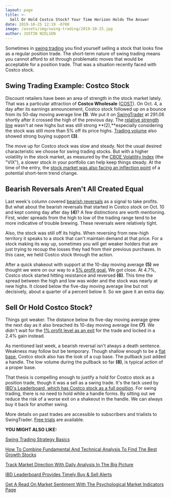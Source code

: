 ```yaml
---
layout: page
title: >-
  Sell Or Hold Costco Stock? Your Time Horizon Holds The Answer
date: 2019-10-25 12:19 -0700
image: /assets/img/swing-trading/2019-10-25.jpg
author: JUSTIN NIELSEN
---
```






Sometimes in [swing trading](https://www.investors.com/research/swing-trading/swing-trading-strategy-basics/) you find yourself selling a stock that looks fine as a regular position trade. The short-term nature of swing trading means you cannot afford to sit through problematic moves that would be acceptable for a position trade. That was a situation recently faced with Costco stock.




Swing Trading Example: Costco Stock
-----------------------------------


Discount retailers have been an area of strength in the stock market lately. That was a particular attraction of **Costco Wholesale** ([COST](https://research.investors.com/quote.aspx?symbol=COST)). On Oct. 4, a day after its earnings announcement, Costco stock followed up on a bounce from its 50-day moving average line **(1)**. We put it on [SwingTrader](http://shop.investors.com/offer/splashresponsive.aspx?id=SwingTrader&src=A011LPH) at 291.06 shortly after it crossed the high of the previous day. The [relative strength line](https://www.investors.com/how-to-invest/investors-corner/a-stock-breakout-specialty-tool-the-relative-strength-line/) wasn't at new highs but was still strong **(2),**especially considering the stock was still more than 5% off its price highs. [Trading volume](https://www.investors.com/research/swing-trading/volume-speaks-volumes-for-trades/) also showed strong buying support **(3)**.


The move up for Costco stock was slow and steady. Not the usual desired characteristic we choose for swing trading stocks. But with a higher volatility in the stock market, as measured by the [CBOE Volatility Index](https://www.investors.com/how-to-invest/investors-corner/how-the-vix-can-help-confirm-market-bottoms/) (the "VIX"), a slower stock in your portfolio can help keep things steady. At the time of the entry, the [stock market was also facing an inflection point](https://www.investors.com/research/swing-trading/stock-market-correction-or-new-rally/) of a potential short-term trend change.


Bearish Reversals Aren't All Created Equal
------------------------------------------


Last week's column covered [bearish reversals](https://www.investors.com/research/swing-trading/bearish-reversal-days-swing-trade/) as a signal to take profits. But what about the bearish reversals that started in Costco stock on Oct. 10 and kept coming day after day **(4)**? A few distinctions are worth mentioning. First, wider spreads from the high to low of the trading range tend to be more indicative of trouble brewing. These reversals were relatively tight.


Also, the stock was still off its highs. When reversing from new-high territory it speaks to a stock that can't maintain demand at that price. For a stock making its way up, sometimes you will get weaker holders that are just trying to recoup the losses they had from their previous purchases. In this case, we held Costco stock through the action.


After a quick shakeout with support at the 10-day moving average **(5)** we thought we were on our way to a [5% profit goal.](https://www.investors.com/research/swing-trading/swing-trade-stocks-take-profits-quickly/) We got close. At 4.7%, Costco stock started hitting resistance and reversed **(6)**. This time the spread between the high and low was wider and the stock was nearly at new highs. It closed below the five-day moving average line but not decisively, about a quarter of a percent below it. So we gave it an extra day.


Sell Or Hold Costco Stock?
--------------------------


Things got weaker. The distance below its five-day moving average grew the next day as it also breached its 10-day moving average line **(7)**. We didn't wait for the [1% profit level as an exit](https://www.investors.com/research/swing-trading/a-rule-to-prevent-good-trades-from-going-bad/) for the trade and locked in a 2.4% gain instead.


As mentioned last week, a bearish reversal isn't always a death sentence. Weakness may follow but be temporary. Though shallow enough to be a [flat base](https://www.investors.com/how-to-invest/investors-corner/flat-base-stock-dollar-tree-breakout/), Costco stock also has the look of a cup base. The pullback just added a handle. The low volume during the pullback so far **(8)**, is typical action of a proper base.


That thesis is compelling enough to justify a hold for Costco stock as a position trade, though it was a sell as a swing trade. It's the tack used by [IBD's Leaderboard, which has Costco stock as a full position](https://www.investors.com/product/leaderboard/?artProdLink=Leaderboard). For swing trading, there is no need to hold while a handle forms. By sitting out we reduce the risk of a worse exit on a shakeout in the handle. We can always buy it back for another swing.


More details on past trades are accessible to subscribers and trialists to SwingTrader. [Free trials](http://shop.investors.com/offer/splashresponsive.aspx?id=SwingTrader&src=A011LPH) are available.


**YOU MIGHT ALSO LIKE:**


[Swing Trading Strategy Basics](https://www.investors.com/research/swing-trading/swing-trading-strategy-basics/)


[How To Combine Fundamental And Technical Analysis To Find The Best Growth Stocks](https://www.investors.com/how-to-invest/investors-corner/how-to-research-growth-stocks/)


[Track Market Direction With Daily Analysis In The Big Picture](https://www.investors.com/category/market-trend/the-big-picture/)


[IBD Leaderboard Provides Timely Buy & Sell Alerts](https://www.investors.com/product/leaderboard/?artProdLink=Leaderboard)


[Get A Read On Market Sentiment With The Psychological Market Indicators Page](https://www.investors.com/how-to-invest/investors-corner/how-much-money-do-you-need-to-start-investing/)




